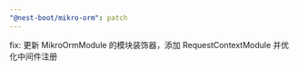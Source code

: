 ```yaml
---
"@nest-boot/mikro-orm": patch
---
```


fix: 更新 MikroOrmModule 的模块装饰器，添加 RequestContextModule 并优化中间件注册
